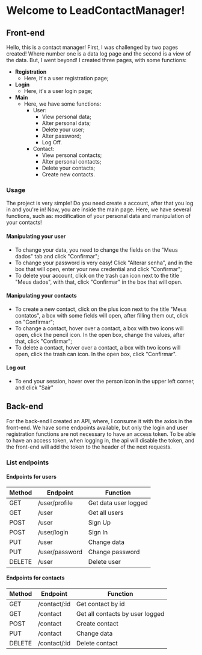 
# Welcome to LeadContactManager!

## Front-end

Hello, this is a contact manager!
First, I was challenged by two pages created! Where number one is a data log page and the second is a view of the data.
But, I went beyond!
I created three pages, with some functions:
+ **Registration**
	+ Here, it's a user registration page;
+ **Login**
    + Here, it's a user login page;
+ **Main**
	+ Here, we have some functions:
		+ User:
			+ View personal data;
			+ Alter personal data;
			+ Delete your user;
			+ Alter password;
			+ Log Off.
		+ Contact:
			+ View personal contacts;
			+ Alter personal contacts;
			+ Delete your contacts;
			+ Create new contacts.

### Usage

The project is very simple! Do you need create a account, after that you log in  and you're in!
Now, you are inside the main page. Here, we have several functions, such as: modification of your personal data and manipulation of your contacts!

#### Manipulating your user
+ To change your data, you need to change the fields on the "Meus dados" tab and click "Confirmar";
+ To change your password is very easy! Click "Alterar senha", and in the box that will open, enter your new credential and click "Confirmar";
+ To delete your account, click on the trash can icon next to the title "Meus dados", with that, click "Confirmar" in the box that will open.

#### Manipulating your contacts

+ To create a new contact, click on the plus icon next to the title "Meus contatos", a box with some fields will open, after filling them out, click on "Confirmar";
+ To change a contact, hover over a contact, a box with two icons will open, click the pencil icon. In the open box, change the values, after that, click "Confirmar";
+ To delete a contact, hover over a contact, a box with two icons will open, click the trash can icon. In the open box, click "Confirmar".

#### Log out

+ To end your session, hover over the person icon in the upper left corner, and click "Sair"

## Back-end
For the back-end I created an API, where, I consume it with the axios in the front-end.
We have some endpoints available, but only the login and user registration functions are not necessary to have an access token.
To be able to have an access token, when logging in, the api will disable the token, and the front-end will add the token to the header of the next requests.

### List endpoints

#### Endpoints for users

| Method | Endpoint | Function |
|--|--|--|
| GET | /user/profile | Get data user logged
| GET | /user | Get all users
| POST | /user | Sign Up
| POST | /user/login | Sign In
| PUT | /user | Change data
| PUT | /user/password | Change password
| DELETE | /user | Delete user

#### Endpoints for contacts

| Method | Endpoint | Function |
|--|--|--|
| GET | /contact/:id | Get contact by id
| GET | /contact | Get all contacts by user logged
| POST | /contact | Create contact
| PUT | /contact | Change data
| DELETE | /contact/:id | Delete contact